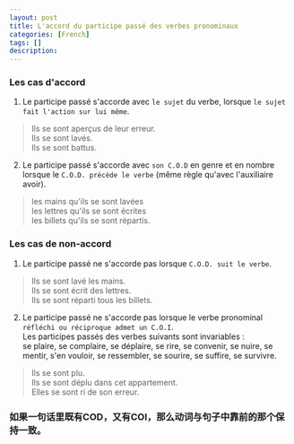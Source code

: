 ```yaml
---
layout: post
title: L'accord du participe passé des verbes pronominaux
categories: [French]
tags: []
description: 
---
```


### Les cas d'accord 
1. Le participe passé s'accorde avec `le sujet` du verbe, lorsque `le sujet fait l'action sur lui même`. 
> Ils se sont aperçus de leur erreur.  
> Ils se sont lavés.  
> Ils se sont battus.  

2. Le participe passé s'accorde avec `son C.O.D` en genre et en nombre lorsque le `C.O.D. précède le verbe` (même règle qu'avec l'auxiliaire avoir).
>les mains qu'ils se sont lavées  
>les lettres qu'ils se sont écrites  
>les billets qu'ils se sont répartis.

### Les cas de non-accord 
1. Le participe passé ne s'accorde pas lorsque `C.O.D. suit le verbe`. 
> Ils se sont lavé les mains.  
> Ils se sont écrit des lettres.  
> Ils se sont réparti tous les billets.

2. Le participe passé ne s'accorde pas lorsque le verbe pronominal `réfléchi ou réciproque admet un C.O.I`.  
Les participes passés des verbes suivants sont invariables :  
se plaire, se complaire, se déplaire, se rire, se convenir, se nuire, se mentir, s'en vouloir, se ressembler, se sourire, se suffire, se survivre.
> Ils se sont plu.  
> Ils se sont déplu dans cet appartement.  
> Elles se sont ri de son erreur.

### 如果一句话里既有COD，又有COI，那么动词与句子中靠前的那个保持一致。




